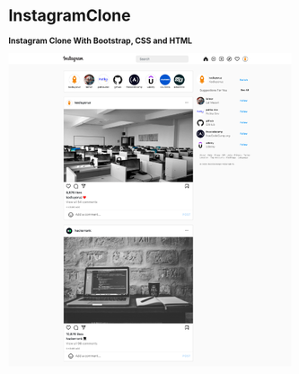 # InstagramClone

**Instagram Clone With Bootstrap, CSS and HTML**

![Screenshot Instagram Clone](instagram.png)
